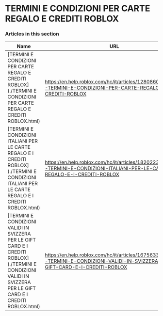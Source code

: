 # TERMINI E CONDIZIONI PER CARTE REGALO E CREDITI ROBLOX  
### Articles in this section
Name|URL
-|-
[TERMINI E CONDIZIONI PER CARTE REGALO E CREDITI ROBLOX](./TERMINI E CONDIZIONI PER CARTE REGALO E CREDITI ROBLOX.html) |https://en.help.roblox.com/hc/it/articles/12808609433108-TERMINI-E-CONDIZIONI-PER-CARTE-REGALO-E-CREDITI-ROBLOX
[TERMINI E CONDIZIONI ITALIANI PER LE CARTE REGALO E I CREDITI ROBLOX](./TERMINI E CONDIZIONI ITALIANI PER LE CARTE REGALO E I CREDITI ROBLOX.html) |https://en.help.roblox.com/hc/it/articles/18202233891860-TERMINI-E-CONDIZIONI-ITALIANI-PER-LE-CARTE-REGALO-E-I-CREDITI-ROBLOX
[TERMINI E CONDIZIONI VALIDI IN SVIZZERA PER LE GIFT CARD E I CREDITI ROBLOX](./TERMINI E CONDIZIONI VALIDI IN SVIZZERA PER LE GIFT CARD E I CREDITI ROBLOX.html) |https://en.help.roblox.com/hc/it/articles/16756334123028-TERMINI-E-CONDIZIONI-VALIDI-IN-SVIZZERA-PER-LE-GIFT-CARD-E-I-CREDITI-ROBLOX
